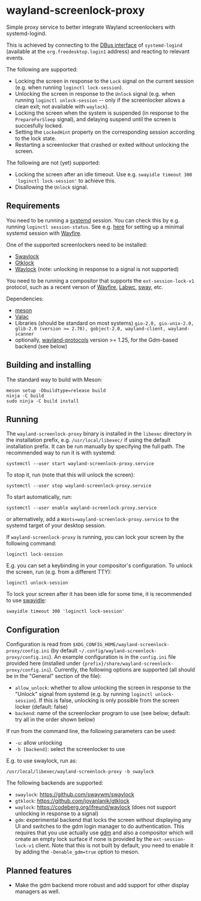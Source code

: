 # wayland-screenlock-proxy
Simple proxy service to better integrate Wayland screenlockers with systemd-logind.

This is achieved by connecting to the [DBus interface](https://www.freedesktop.org/software/systemd/man/latest/org.freedesktop.login1.html)
of `systemd-logind` (available at the `org.freedesktop.login1` address) and reacting to relevant events.

The following are supported:
 - Locking the screen in response to the `Lock` signal on the current session (e.g. when running `loginctl lock-session`).
 - Unlocking the screen in response to the `Unlock` signal (e.g. when running `loginctl unlock-session` -- only if the screenlocker allows a clean exit; not available with `waylock`).
 - Locking the screen when the system is suspended (in response to the `PrepareForSleep` signal), and delaying suspend until the screen is succesfully locked.
 - Setting the `LockedHint` property on the corresponding session according to the lock state.
 - Restarting a screenlocker that crashed or exited without unlocking the screen.

The following are not (yet) supported:
 - Locking the screen after an idle timeout. Use e.g. `swayidle timeout 300 'loginctl lock-session'` to achieve this.
 - Disallowing the `Unlock` signal.

## Requirements

You need to be running a [systemd](https://systemd.io) session. You can check this by e.g. running `loginctl session-status`.
See e.g. [here](https://github.com/dkondor/wayfire-gnome) for setting up a minimal systemd session with [Wayfire](https://github.com/WayfireWM/wayfire).

One of the supported screenlockers need to be installed:
 - [Swaylock](https://github.com/swaywm/swaylock)
 - [Gtklock](https://github.com/jovanlanik/gtklock)
 - [Waylock](https://codeberg.org/ifreund/waylock) (note: unlocking in response to a signal is not supported)

You need to be running a compositor that supports the `ext-session-lock-v1` protocol, such as a recent verson of
[Wayfire](https://github.com/WayfireWM/wayfire), [Labwc](https://labwc.github.io/), [sway](https://swaywm.org/), etc.

Dependencies:
 - [meson](https://mesonbuild.com)
 - [Valac](https://gitlab.gnome.org/GNOME/vala)
 - Libraries (should be standard on most systems) `gio-2.0, gio-unix-2.0, glib-2.0 (version >= 2.78), gobject-2.0, wayland-client, wayland-scanner`
 - optionally, [wayland-protocols](https://gitlab.freedesktop.org/wayland/wayland-protocols) version >= 1.25, for the Gdm-based backend (see below)

## Building and installing

The standard way to build with Meson:

```
meson setup -Dbuildtype=release build
ninja -C build
sudo ninja -C build install
```

## Running

The `wayland-screenlock-proxy` binary is installed in the `libexec` directory in the installation prefix, e.g. `/usr/local/libexec/` if using the
default installation prefix. It can be run manually by specifying the full path. The recommended way to run it is with systemd:
```
systemctl --user start wayland-screenlock-proxy.service
```

To stop it, run (note that this will unlock the screen):
```
systemctl --user stop wayland-screenlock-proxy.service
```

To start automatically, run:
```
systemctl --user enable wayland-screenlock-proxy.service
```
or alternatively, add a `Wants=wayland-screenlock-proxy.service` to the systemd target of your desktop session.

If `wayland-screenlock-proxy` is running, you can lock your screen by the following command:
```
loginctl lock-session
```
E.g. you can set a keybinding in your compositor's configuration. To unlock the screen, run (e.g. from a different TTY):
```
loginctl unlock-session
```

To lock your screen after it has been idle for some time, it is recommended to use [swayidle](https://github.com/swaywm/swayidle):
```
swayidle timeout 300 'loginctl lock-session'
```

## Configuration

Configuration is read from `$XDG_CONFIG_HOME/wayland-screenlock-proxy/config.ini` (by default `~/.config/wayland-screenlock-proxy/config.ini`).
An example configuration is in the `config.ini` file provided here (installed under `{prefix}/share/wayland-screenlock-proxy/config.ini`). Currently,
the following options are supported (all should be in the "General" section of the file):
 - `allow_unlock`: whether to allow unlocking the screen in response to the "Unlock" signal from systemd (e.g. by running `loginctl unlock-session`). If this is false, unlocking is only possible from the screen locker (default: false)
 - `backend`: name of the screenlocker program to use (see below; default: try all in the order shown below)

If run from the command line, the following parameters can be used:
 - `-u`: allow unlocking
 - `-b [backend]`: select the screenlocker to use

E.g. to use swaylock, run as:
```
/usr/local/libexec/wayland-screenlock-proxy -b swaylock
```

The following backends are supported:
 - `swaylock`: https://github.com/swaywm/swaylock
 - `gtklock`: https://github.com/jovanlanik/gtklock
 - `waylock`: https://codeberg.org/ifreund/waylock (does not support unlocking in response to a signal)
 - `gdm`: experimental backend that locks the screen without displaying any UI and switches to the gdm login manager to do authentication.
This requires that you use actually use [gdm](https://gitlab.gnome.org/GNOME/gdm) and also a compositor which will create an empty lock surface if
none is provided by the `ext-session-lock-v1` client. Note that this is not built by default, you need to enable it by adding the `-Denable_gdm=true`
option to meson.

## Planned features

 - Make the gdm backend more robust and add support for other display managers as well.

